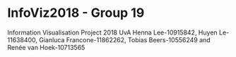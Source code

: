 # InfoViz2018 - Group 19
Information Visualisation Project 2018 UvA
Henna Lee-10915842, 
Huyen Le-11638400, 
Gianluca Francone-11862262, 
Tobias Beers-10556249 and 
Renée van Hoek-10713565
